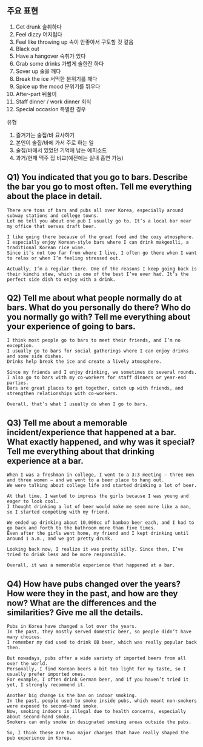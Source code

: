 ## 주요 표현
1) Get drunk 술취하다
2) Feel dizzy 어지럽다
3) Feel like throwing up 속이 안좋아서 구토할 것 같음
4) Black out
5) Have a hangover 숙취가 있다
6) Grab some drinks 가볍게 술한잔 하다
7) Sover up 술을 깨다
8) Break the ice 서먹한 분위기를 깨다
9) Spice up the mood 분위기를 뛰우다
10) After-part 뒤풀이
11) Staff dinner / work dinner 회식
12) Special occasion 특별한 경우

유형
1. 즐겨가는 술집/바 묘사하기
2. 본인이 술집/바에 가서 주로 하는 일
3. 술집/바에서 있었던 기억에 남는 에피소드
4. 과거/현재 맥주 집 비교(예전에는 실내 흡연 가능)

## Q1) You indicated that you go to bars. Describe the bar you go to most often. Tell me everything about the place in detail.
```
There are tons of bars and pubs all over Korea, especially around subway stations and college towns.
Let me tell you about one pub I usually go to. It’s a local bar near my office that serves draft beer.

I like going there because of the great food and the cozy atmosphere.
I especially enjoy Korean-style bars where I can drink makgeolli, a traditional Korean rice wine.
Since it’s not too far from where I live, I often go there when I want to relax or when I’m feeling stressed out.

Actually, I’m a regular there. One of the reasons I keep going back is their kimchi stew, which is one of the best I’ve ever had. It’s the perfect side dish to enjoy with a drink.
```
## Q2) Tell me about what people normally do at bars. What do you personally do there? Who do you normally go with? Tell me everything about your experience of going to bars.
```
I think most people go to bars to meet their friends, and I’m no exception.
I usually go to bars for social gatherings where I can enjoy drinks and some side dishes.
Drinks help break the ice and create a lively atmosphere.

Since my friends and I enjoy drinking, we sometimes do several rounds.
I also go to bars with my co-workers for staff dinners or year-end parties.
Bars are great places to get together, catch up with friends, and strengthen relationships with co-workers.

Overall, that’s what I usually do when I go to bars.
```
## Q3) Tell me about a memorable incident/experience that happened at a bar. What exactly happened, and why was it special? Tell me everything about that drinking experience at a bar.
```
When I was a freshman in college, I went to a 3:3 meeting — three men and three women — and we went to a beer place to hang out.
We were talking about college life and started drinking a lot of beer.

At that time, I wanted to impress the girls because I was young and eager to look cool.
I thought drinking a lot of beer would make me seem more like a man, so I started competing with my friend.

We ended up drinking about 10,000cc of bamboo beer each, and I had to go back and forth to the bathroom more than five times.
Even after the girls went home, my friend and I kept drinking until around 1 a.m., and we got pretty drunk.

Looking back now, I realize it was pretty silly. Since then, I’ve tried to drink less and be more responsible.

Overall, it was a memorable experience that happened at a bar.
```
## Q4) How have pubs changed over the years? How were they in the past, and how are they now? What are the differences and the similarities? Give me all the details.
```
Pubs in Korea have changed a lot over the years.
In the past, they mostly served domestic beer, so people didn’t have many choices.
I remember my dad used to drink OB beer, which was really popular back then.

But nowadays, pubs offer a wide variety of imported beers from all over the world.
Personally, I find Korean beers a bit too light for my taste, so I usually prefer imported ones.
For example, I often drink German beer, and if you haven’t tried it yet, I strongly recommend it.

Another big change is the ban on indoor smoking.
In the past, people used to smoke inside pubs, which meant non-smokers were exposed to second-hand smoke.
Now, smoking indoors is illegal due to health concerns, especially about second-hand smoke.
Smokers can only smoke in designated smoking areas outside the pubs.

So, I think these are two major changes that have really shaped the pub experience in Korea.
```

